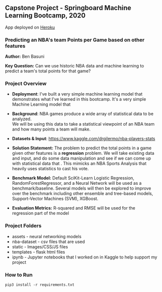 ## Capstone Project - Springboard Machine Learning Bootcamp, 2020

App deployed on [Heroku](https://springboard-nba.herokuapp.com/)

### **Predicting an NBA's team Points per Game based on other features**

**Author:** Ben Basuni

**Key Question:** Can we use historic NBA data and machine learning to predict a team's total points for that game?

### Project Overview

* **Deployment**: I've built a very simple machine learning model that demonstrates what I've learned in this bootcamp.
It's a very simple Machine Learning model that 

* **Background**: NBA games produce a wide array of statistical data to be analyzed.   
We will be using this data to take a statistical viewpoint of an NBA team and how many points a team will make.

* **Datasets & Input**:
https://www.kaggle.com/drgilermo/nba-players-stats

* **Solution Statement:**
The problem to predict the total points in a game given other features is a **regression** problem.
We will take existing data and input, and do some data manipulation and see if we can come up with statistical data that .
This mimicks an NBA Sports Analysis that heavily uses statistics to cast his vote. 

* **Benchmark Model:**
Default SciKit-Learn Logistic Regression, RandomForestRegressor, and a Neural Network will be used as a benchmark/baseline.
Several models will then be explored to improve over the benchmark including other ensemble and tree-based models, Support-Vector Machines (SVM), XGBoost.

* **Evaluation Metrics:** R-squared and RMSE will be used for the regression part of the model

### Project Folders
* assets - neural networking models
* nba-dataset - csv files that are used 
* static - Images/CSS/JS files
* templates - flask html files
* ipynb - Jupyter notebooks that I worked on in Kaggle to help support my project

### How to Run
`pip3 install -r requirements.txt`
